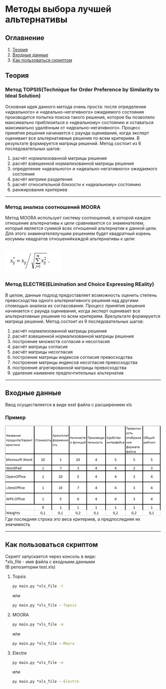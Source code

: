 # Методы выбора лучшей альтернативы  

## Оглавнение

1. [Теория](#Теория)  
2. [Входные данные](#Входные-данные)
3. [Как пользоваться скриптом](#Как-пользоваться-скриптом)

## Теория
### Метод TOPSIS(Technique   for   Order   Preference   by Similarity   to   Ideal   Solution)

Основная идея данного метода очень проста: после определения «идеального» и «идеально-негативного» ожидаемого состояния 
производится попытка поиска такого решения, которое бы позволяло максимально приблизиться к «идеальному» состоянию 
и оставаться максимально удалённым от «идеально-негативного». Процесс принятия решения начинается с раунда оценивания,
когда эксперт оценивает все альтернативные решения по всем критериям. В результате формируется матрица решений.
Метод состоит из 6 последовательных шагов:  
1. расчёт нормализованной матрицы решения
2. расчёт взвешенной нормализованной матрицы решения
3. определение «идеального» и «идеально-негативного» ожидаемого состояния
4. расчёт метрики разделения
5. расчёт относительной близости к «идеальному» состоянию
6. ранжирование критериев
---
### Метод  анализа  соотношений MOORA  

Метод  MOORA  использует  систему  соотношений,  в  которой  каждое  отношение альтернативы к цели сравнивается со 
знаменателем, который является суммой всех отношений альтернатив к данной цели. Для этого знаменателялучшим решением 
будет квадратный корень изсуммы квадратов отношенийкаждой альтернативы к цели:

![Формула для MOORA](picts/MOORA.PNG)
---
### Метод ELECTRE(ELimination and Choice Expressing REality)

В целом, данные подход предоставляет возможность оценить степень превосходства одного альтернативного решения над 
другими спомощью анализа их согласования. Процесс принятия решения начинается с раунда оценивания, когда эксперт 
оценивает все альтернативные решения по всем критериям. Врезультате формируется матрица решений. Метод состоит из 9 
последовательных шагов:
1. расчёт нормализованной матрицы решения
2. расчёт взвешенной нормализованной матрицы решения
3. построение множеств согласия и несогласия
4. расчёт матрицы согласия
5. расчёт матрицы несогласия
6. построение матрицы индексов согласия превосходства
7. построение матрицы индексов несогласия превосходства
8. построение агрегированной матрицы превосходства
9. удаление наименее предпочтительных альтернатив
***
## Входные данные
Ввод осуществляется в виде exel файла с расширением xls
### Пример
![Enter example](picts/Example_enter.PNG)  
Где последняя строка это веса критериев, а предпоследняя их значимость
***
## Как пользоваться скриптом
Скрипт запускается через консоль в виде:  
*xls_file - имя файла с входными данными  
(В репозитории test.xls)
1. Topsis
    ```cmd
    py main.py *xls_file -t 
    ```
    или
    ```cmd
    py main.py *xls_file --Topsis 
    ```
2. MOORA
    ```cmd
    py main.py *xls_file -m
    ```
    или
    ```cmd
    py main.py *xls_file --Moora 
    ```
3. Electre
    ```cmd
    py main.py *xls_file -e
    ```
    или
    ```cmd
    py main.py *xls_file --Electre 
    ```
